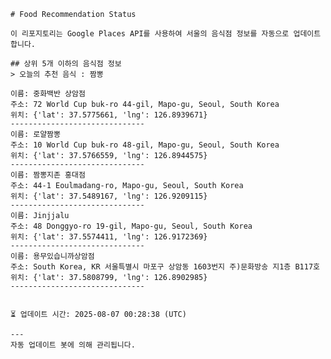 
    # Food Recommendation Status

    이 리포지토리는 Google Places API를 사용하여 서울의 음식점 정보를 자동으로 업데이트합니다.

    ## 상위 5개 이하의 음식점 정보
    > 오늘의 추천 음식 : 짬뽕

	이름: 중화백반 상암점
	주소: 72 World Cup buk-ro 44-gil, Mapo-gu, Seoul, South Korea
	위치: {'lat': 37.5775661, 'lng': 126.8939671}
	------------------------------
	이름: 로얄짬뽕
	주소: 10 World Cup buk-ro 48-gil, Mapo-gu, Seoul, South Korea
	위치: {'lat': 37.5766559, 'lng': 126.8944575}
	------------------------------
	이름: 짬뽕지존 홍대점
	주소: 44-1 Eoulmadang-ro, Mapo-gu, Seoul, South Korea
	위치: {'lat': 37.5489167, 'lng': 126.9209115}
	------------------------------
	이름: Jinjjalu
	주소: 48 Donggyo-ro 19-gil, Mapo-gu, Seoul, South Korea
	위치: {'lat': 37.5574411, 'lng': 126.9172369}
	------------------------------
	이름: 용무있습니까상암점
	주소: South Korea, KR 서울특별시 마포구 상암동 1603번지 주)문화방송 지1층 B117호
	위치: {'lat': 37.5808799, 'lng': 126.8902985}
	------------------------------


    ⏳ 업데이트 시간: 2025-08-07 00:28:38 (UTC)

    ---
    자동 업데이트 봇에 의해 관리됩니다.
    